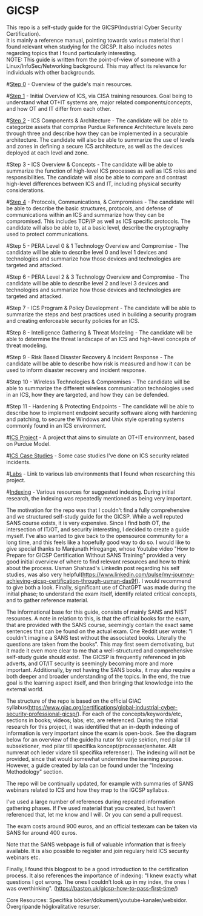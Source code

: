 # GICSP

This repo is a self-study guide for the GICSP(Industrial Cyber Security Certification).  
It is mainly a reference manual, pointing towards various material that I found relevant when studying for the GICSP. It also includes notes regarding topics that I found particularly interesting.  
NOTE: This guide is written from the point-of-view of someone with a Linux/InfoSec/Networking background. This may affect its relevance for individuals with other backgrounds.  

#[Step 0](https://github.com/antonw-88/GICSP/blob/main/study-topics.md) - Overview of the guide's main resources.

#[Step 1](https://github.com/antonw-88/GICSP/tree/main/intro-stage) - Initial Overview of ICS, via CISA training resources. Goal being to understand what OT+IT systems are, major related components/concepts, and how OT and IT differ from each other.

#[Step 2](https://github.com/antonw-88/GICSP/blob/main/ICS%20Components%20%26%20Architecture/ICS-components-and-architecture.md) - ICS Components & Architecture - The candidate will be able to categorize assets that comprise Purdue Reference Architecture levels zero through three and describe how they can be implemented in a securable architecture. The candidate will also be able to summarize the use of levels and zones in defining a secure ICS architecture, as well as the devices deployed at each level and zone.  

#Step 3 - ICS Overview & Concepts - The candidate will be able to summarize the function of high-level ICS processes as well as ICS roles and responsibilities. The candidate will also be able to compare and contrast high-level differences between ICS and IT, including physical security considerations.  

#[Step 4](https://github.com/antonw-88/GICSP/tree/main/industrial-protocols) - Protocols, Communications, & Compromises - The candidate will be able to describe the basic structures, protocols, and defense of communications within an ICS and summarize how they can be compromised. This includes TCP/IP as well as ICS specific protocols. The candidate will also be able to, at a basic level, describe the cryptography used to protect communications.  

#Step 5 - PERA Level 0 & 1 Technology Overview and Compromise - The candidate will be able to describe level 0 and level 1 devices and technologies and summarize how those devices and technologies are targeted and attacked.  

#Step 6 - PERA Level 2 & 3 Technology Overview and Compromise - The candidate will be able to describe level 2 and level 3 devices and technologies and summarize how those devices and technologies are targeted and attacked.  

#Step 7 - ICS Program & Policy Development - The candidate will be able to summarize the steps and best practices used in building a security program and creating enforceable security policies for an ICS.  

#Step 8 - Intelligence Gathering & Threat Modeling - The candidate will be able to determine the threat landscape of an ICS and high-level concepts of threat modeling.  

#Step 9 - Risk Based Disaster Recovery & Incident Response - The candidate will be able to describe how risk is measured and how it can be used to inform disaster recovery and incident response.  

#Step 10 - Wireless Technologies & Compromises - The candidate will be able to summarize the different wireless communication technologies used in an ICS, how they are targeted, and how they can be defended.  

#Step 11 - Hardening & Protecting Endpoints - The candidate will be able to describe how to implement endpoint security software along with hardening and patching, to secure the Windows and Unix style operating systems commonly found in an ICS environment.  

#[ICS Project](https://github.com/antonw-88/GICSP/tree/main/ICS-project) - A project that aims to simulate an OT+IT environment, based on Purdue Model.

#[ICS Case Studies](https://github.com/antonw-88/GICSP/tree/main/case-studies) - Some case studies I've done on ICS security related incidents.

#[Labs](https://github.com/antonw-88/GICSP/tree/main/labs) - Link to various lab environments that I found when researching this project.

#[Indexing](https://github.com/antonw-88/GICSP/tree/main/indexing-methodology) - Various resources for suggested indexing. During initial research, the indexing was repeatedly mentioned as being very important. 

The motivation for the repo was that I couldn't find a fully comprehensive and we structured self-study guide for the GICSP. While a well reputed SANS course exists, it is very expensive. Since I find both OT, the intersection of IT/OT, and security interesting, I decided to create a guide myself. I've also wanted to give back to the opensource community for a long time, and this feels like a hopefully good way to do so. I would like to give special thanks to Manjunath Hiregange, whose Youtube video "How to Prepare for GICSP Certification Without SANS Training" provided a very good initial overview of where to find relevant resources and how to think about the process. Usman Shahzad's Linkedin post regarding his self studies, was also very helpful(https://www.linkedin.com/pulse/my-journey-achieving-gicsp-certification-through-usman-das9f). I would recommend to give both a look. Finally, significant use of ChatGPT was made during the initial phase; to understand the exam itself, identify related critical concepts, and to gather reference material. 

The informational base for this guide, consists of mainly SANS and NIST resources. A note in relation to this, is that the official books for the exam, that are provided with the SANS course, seemingly contain the exact same sentences that can be found on the actual exam. One Reddit user wrote: "I couldn't imagine a SANS test without the associated books. Literally the questions are taken from the books". This may first seem demotivating, but it made it even more clear to me that a well-structured and comprehensive self-study guide should exist. The GICSP is frequently referenced in job adverts, and OT/IT security is seemingly becoming more and more important. Additionally, by not having the SANS books, it may also require a both deeper and broader understanding of the topics. In the end, the true goal is the learning aspect itself, and then bringing that knowledge into the external world.

The structure of the repo is based on the official GIAC syllabus(https://www.giac.org/certifications/global-industrial-cyber-security-professional-gicsp/). For each of the concepts/keywords/etc, sections in books; videos; labs; etc, are referenced. During the initial research for this project, it was identified that an in-depth indexing of information is very important since the exam is open-book. See the diagram below for an overview of the guide(ha rutor för varje sektion, med pilar till subsektioner, med pilar till specifika koncept/processer/enheter. Allt numrerat och leder vidare till specifika referenser.). The indexing will not be provided, since that would somewhat undermine the learning purpose. However, a guide created by lala can be found under the "Indexing Methodology" section.

The repo will be continually updated, for example with summaries of SANS webinars related to ICS and how they map to the IGCSP syllabus. 

I've used a large number of references during repeated information gathering phases. If I've used material that you created, but haven't referenced that, let me know and I will. Or you can send a pull request.

The exam costs around 900 euros, and an official testexam can be taken via SANS for around 400 euros.

Note that the SANS webpage is full of valuable information that is freely available. It is also possible to register and join regulary held ICS security webinars etc.

Finally, I found this blogpost to be a good introduction to the certification process. It also references the importance of indexing: "I knew exactly what questions I got wrong. The ones I couldn’t look up in my index, the ones I was overthinking". (https://baston.uk/gicsp-how-to-pass-first-time/)

Core Resources:
Specifika böcker/dokument/youtube-kanaler/websidor. Övergripande högkvalitative resurser.
